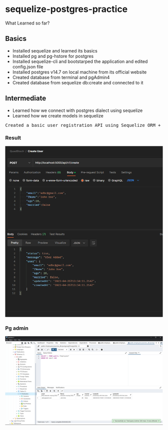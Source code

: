 # sequelize-postgres-practice

What Learned so far?

<h2>Basics</h2>
<ul>
    <li>Installed sequelize and learned its basics</li>
    <li>Installed pg and pg-hstore for postgres</li>
    <li>Installed sequelize-cli and bootstarped the application and edited config.json file</li>
    <li>Installed postgres v14.7 on local machine from its official website</li>
    <li>Created database from terminal and pgAdmin4</li>
    <li>Created database from sequelize db:create and connected to it</li>
    
</ul>

<h2>Intermediate</h2>

<ul>
    <li>Learned how we connect with postgres dialect using sequelize</li>
    <li>Learned how we create models in sequelize</li>
</ul>

<pre>
Created a basic user registration API using Sequelize ORM + Postgres DB + Nodejs + Express
</pre>

<h3>Result</h3>
<img src="./work_screenshot/API_SS/POSTMAN_RESULT.png">

<h3>Pg admin</h3>
<img src="work_screenshot\API_SS\PG_ADMIN.png">